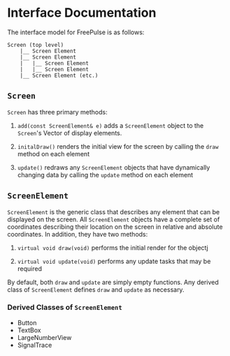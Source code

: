 # Interface Documentation

The interface model for FreePulse is as follows:

```
Screen (top level)
    |__ Screen Element
    |__ Screen Element
    |   |__ Screen Element
    |   |__ Screen Element
    |__ Screen Element (etc.)
```

## `Screen` 
`Screen` has three primary methods:

1. `add(const ScreenElement& e)` adds a `ScreenElement` object to the 
   `Screen`'s Vector of display elements.

2. `initalDraw()` renders the initial view for the screen by calling the `draw`
   method on each element

3. `update()` redraws any `ScreenElement` objects that have dynamically 
   changing data by calling the `update` method on each element

## `ScreenElement`
`ScreenElement` is the generic class that describes any element that can be 
displayed on the screen. All `ScreenElement` objects have a complete set of
coordinates describing their location on the screen in relative and absolute
coordinates. In addition, they have two methods:

1. `virtual void draw(void)` performs the initial render for the objectj

2. `virtual void update(void)` performs any update tasks that may be required

By default, both `draw` and `update` are simply empty functions. Any derived
class of `ScreenElement` defines `draw` and `update` as necessary.

### Derived Classes of `ScreenElement`
- Button
- TextBox
- LargeNumberView
- SignalTrace
